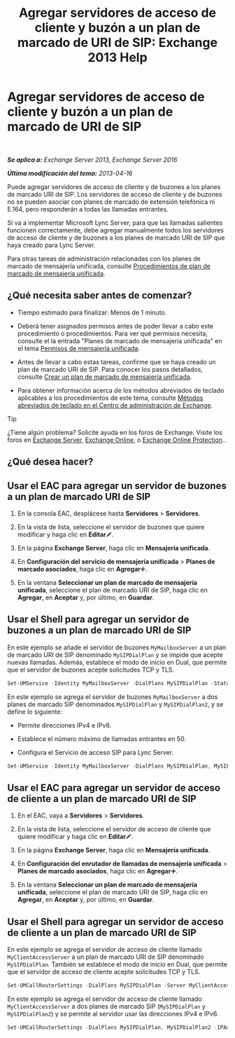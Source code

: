 ﻿---
title: 'Agregar servidores de acceso de cliente y buzón a un plan de marcado de URI de SIP: Exchange 2013 Help'
TOCTitle: Agregar servidores de acceso de cliente y buzón a un plan de marcado de URI de SIP
ms:assetid: 17fed308-ff0d-4e61-b9f9-e6680b6eccaa
ms:mtpsurl: https://technet.microsoft.com/es-es/library/Aa996399(v=EXCHG.150)
ms:contentKeyID: 52062006
ms.date: 05/22/2018
mtps_version: v=EXCHG.150
ms.translationtype: MT
---

# Agregar servidores de acceso de cliente y buzón a un plan de marcado de URI de SIP

 

_**Se aplica a:** Exchange Server 2013, Exchange Server 2016_

_**Última modificación del tema:** 2013-04-16_

Puede agregar servidores de acceso de cliente y de buzones a los planes de marcado URI de SIP. Los servidores de acceso de cliente y de buzones no se pueden asociar con planes de marcado de extensión telefónica ni E.164, pero responderán a todas las llamadas entrantes.

Si va a implementar Microsoft Lync Server, para que las llamadas salientes funcionen correctamente, debe agregar manualmente todos los servidores de acceso de cliente y de buzones a los planes de marcado URI de SIP que haya creado para Lync Server.

Para otras tareas de administración relacionadas con los planes de marcado de mensajería unificada, consulte [Procedimientos de plan de marcado de mensajería unificada](um-dial-plan-procedures-exchange-2013-help.md).

## ¿Qué necesita saber antes de comenzar?

  - Tiempo estimado para finalizar: Menos de 1 minuto.

  - Deberá tener asignados permisos antes de poder llevar a cabo este procedimiento o procedimientos. Para ver qué permisos necesita, consulte el la entrada "Planes de marcado de mensajería unificada" en el tema [Permisos de mensajería unificada](unified-messaging-permissions-exchange-2013-help.md).

  - Antes de llevar a cabo estas tareas, confirme que se haya creado un plan de marcado URI de SIP. Para conocer los pasos detallados, consulte [Crear un plan de marcado de mensajería unificada](https://technet.microsoft.com/es-es/library/bb123819(v=exchg.150)).

  - Para obtener información acerca de los métodos abreviados de teclado aplicables a los procedimientos de este tema, consulte [Métodos abreviados de teclado en el Centro de administración de Exchange](keyboard-shortcuts-in-the-exchange-admin-center-exchange-online-protection-help.md).


> [!TIP]
> ¿Tiene algún problema? Solicite ayuda en los foros de Exchange. Visite los foros en <A href="https://go.microsoft.com/fwlink/p/?linkid=60612">Exchange Server</A>, <A href="https://go.microsoft.com/fwlink/p/?linkid=267542">Exchange Online</A>, o <A href="https://go.microsoft.com/fwlink/p/?linkid=285351">Exchange Online Protection</A>..



## ¿Qué desea hacer?

## Usar el EAC para agregar un servidor de buzones a un plan de marcado URI de SIP

1.  En la consola EAC, desplácese hasta **Servidores** \> **Servidores**.

2.  En la vista de lista, seleccione el servidor de buzones que quiere modificar y haga clic en **Editar**![Icono Editar](images/Bb124582.6f53ccb2-1f13-4c02-bea0-30690e6ea71d(EXCHG.150).gif "Icono Editar").

3.  En la página **Exchange Server**, haga clic en **Mensajería unificada**.

4.  En **Configuración del servicio de mensajería unificada** \> **Planes de marcado asociados**, haga clic en **Agregar**![Agregar icono](images/JJ218640.c1e75329-d6d7-4073-a27d-498590bbb558(EXCHG.150).gif "Agregar icono").

5.  En la ventana **Seleccionar un plan de marcado de mensajería unificada**, seleccione el plan de marcado URI de SIP, haga clic en **Agregar**, en **Aceptar** y, por último, en **Guardar**.

## Usar el Shell para agregar un servidor de buzones a un plan de marcado URI de SIP

En este ejemplo se añade el servidor de buzones `MyMailboxServer` a un plan de marcado URI de SIP denominado `MySIPDialPlan` y se impide que acepte nuevas llamadas. Además, establece el modo de inicio en Dual, que permite que el servidor de buzones acepte solicitudes TCP y TLS.

```powershell
Set-UMService -Identity MyMailboxServer -DialPlans MySIPDialPlan -Status Disabled -UMStartupMode Dual
```

En este ejemplo se agrega el servidor de buzones `MyMailboxServer` a dos planes de marcado SIP denominados `MySIPDialPlan` y `MySIPDialPlan2`, y se define lo siguiente:

  - Permite direcciones IPv4 e IPv6.

  - Establece el número máximo de llamadas entrantes en 50.

  - Configura el Servicio de acceso SIP para Lync Server.

<!-- end list -->

```powershell
Set-UMService -Identity MyMailboxServer -DialPlans MySIPDialPlan, MySIPDialPlan2 -IPAddressFamily Any -MaxCallsAllowed 50 -SipAccessService northamerica.lyncpoolna.contoso.com
```

## Usar el EAC para agregar un servidor de acceso de cliente a un plan de marcado URI de SIP

1.  En el EAC, vaya a **Servidores** \> **Servidores**.

2.  En la vista de lista, seleccione el servidor de acceso de cliente que quiere modificar y haga clic en **Editar**![Icono Editar](images/Bb124582.6f53ccb2-1f13-4c02-bea0-30690e6ea71d(EXCHG.150).gif "Icono Editar").

3.  En la página **Exchange Server**, haga clic en **Mensajería unificada**.

4.  En **Configuración del enrutador de llamadas de mensajería unificada** \> **Planes de marcado asociados**, haga clic en **Agregar**![Agregar icono](images/JJ218640.c1e75329-d6d7-4073-a27d-498590bbb558(EXCHG.150).gif "Agregar icono").

5.  En la ventana **Seleccionar un plan de marcado de mensajería unificada**, seleccione el plan de marcado URI de SIP, haga clic en **Agregar**, en **Aceptar** y, por último, en **Guardar**.

## Usar el Shell para agregar un servidor de acceso de cliente a un plan de marcado URI de SIP

En este ejemplo se agrega el servidor de acceso de cliente llamado `MyClientAccessServer` a un plan de marcado URI de SIP denominado `MySIPDialPlan`. También se establece el modo de inicio en Dual, que permite que el servidor de acceso de cliente acepte solicitudes TCP y TLS.

```powershell
Set-UMCallRouterSettings -DialPlans MySIPDialPlan -Server MyClientAccessServer -UMStartupMode Dual
```

En este ejemplo se agrega el servidor de acceso de cliente llamado `MyClientAccessServer` a dos planes de marcado SIP (`MySIPDialPlan` y `MySIPDialPlan2`) y se permite al servidor usar las direcciones IPv4 e IPv6.

```powershell
Set-UMCallRouterSettings -DialPlans MySIPDialPlan, MySIPDialPlan2 -IPAddressFamily Any -Server MyClientAccessServer
```

